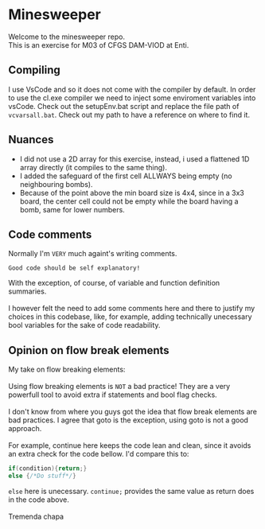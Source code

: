 # Minesweeper

Welcome to the minesweeper repo.<br>
This is an exercise for M03 of CFGS DAM-VIOD at Enti.

## Compiling
I use VsCode and so it does not come with the compiler by default. In order to use the cl.exe compiler we need to inject some enviroment variables into vsCode. Check out the setupEnv.bat script and replace the file path of `vcvarsall.bat`. Check out my path to have a reference on where to find it.

## Nuances

- I did not use a 2D array for this exercise, instead, i used a flattened 1D array directly (it compiles to the same thing).
- I added the safeguard of the first cell ALLWAYS being empty (no neighbouring bombs).
- Because of the point above the min board size is 4x4, since in a 3x3 board, the center cell could not be empty while the board having a bomb, same for lower numbers.

## Code comments

Normally I'm `VERY` much againt's writing comments.

```
Good code should be self explanatory!
```

With the exception, of course, of variable and function definition summaries.
<br>
<br>
I however felt the need to add some comments here and there to justify my choices in this codebase, like, for example, adding technically unecessary bool variables for the sake of code readability.

## Opinion on flow break elements

My take on flow breaking elements: <br>
<br>
Using flow breaking elements is `NOT` a bad practice! They are a very powerfull tool to avoid extra if statements and bool flag checks.<br>
<br>
I don't know from where you guys got the idea that flow break elements are bad practices. I agree that goto is the exception, using goto is not a good approach.<br>
<br>
For example, continue here keeps the code lean and clean, since it avoids an extra check for the code bellow. I'd compare this to:

```c++
if(condition){return;}
else {/*Do stuff*/}
```

`else` here is unecessary. `continue;` provides the same value as return does in the code above.
<br>
<br>
Tremenda chapa<br>

